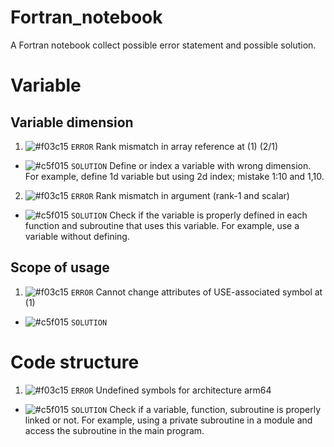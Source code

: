 # Fortran_notebook
A Fortran notebook collect possible error statement and possible solution.

# Variable

## Variable dimension
1. ![#f03c15](https://placehold.co/15x15/f03c15/f03c15.png) `ERROR` Rank mismatch in array reference at (1) (2/1) 
  
* ![#c5f015](https://placehold.co/15x15/c5f015/c5f015.png) `SOLUTION` Define or index a variable with wrong dimension. For example, define 1d variable but using 2d index; mistake 1:10 and 1,10.

2. ![#f03c15](https://placehold.co/15x15/f03c15/f03c15.png) `ERROR` Rank mismatch in argument (rank-1 and scalar)

* ![#c5f015](https://placehold.co/15x15/c5f015/c5f015.png) `SOLUTION` Check if the variable is properly defined in each function and subroutine that uses this variable. For example, use a variable without defining. 

## Scope of usage
1. ![#f03c15](https://placehold.co/15x15/f03c15/f03c15.png) `ERROR` Cannot change attributes of USE-associated symbol at (1)

* ![#c5f015](https://placehold.co/15x15/c5f015/c5f015.png) `SOLUTION`

# Code structure

1. ![#f03c15](https://placehold.co/15x15/f03c15/f03c15.png) `ERROR` Undefined symbols for architecture arm64
* ![#c5f015](https://placehold.co/15x15/c5f015/c5f015.png) `SOLUTION` Check if a variable, function, subroutine is properly linked or not. For example, using a private subroutine in a module and access the subroutine in the main program.

